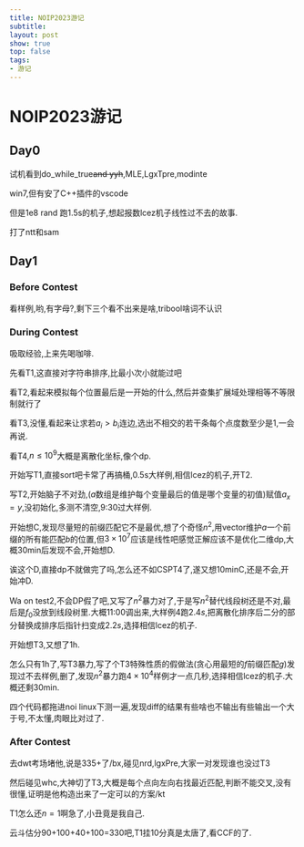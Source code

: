 ```yaml
---
title: NOIP2023游记
subtitle: 
layout: post
show: true
top: false
tags: 
- 游记
---
```


# NOIP2023游记

## Day0

试机看到do_while_true~~and yyh~~,MLE,LgxTpre,modinte

win7,但有安了C++插件的vscode

但是1e8 rand 跑1.5s的机子,想起报数lcez机子线性过不去的故事.

打了ntt和sam

## Day1

### Before Contest

看样例,哟,有字母?,剩下三个看不出来是啥,tribool啥词不认识

### During Contest

吸取经验,上来先喝咖啡.

先看T1,这直接对字符串排序,比最小次小就能过吧

看T2,看起来模拟每个位置最后是一开始的什么,然后并查集扩展域处理相等不等限制就行了

看T3,没懂,看起来让求若$a_i>b_i$连边,选出不相交的若干条每个点度数至少是$1$,一会再说.

看T4,$n\le 10^9$大概是离散化坐标,像个dp.

开始写T1,直接sort吧卡常了再搞桶,0.5s大样例,相信lcez的机子,开T2.

写T2,开始脑子不对劲,($a$数组是维护每个变量最后的值是哪个变量的初值)赋值$a_x=y$,没初始化,多测不清空,9:30过大样例.

开始想C,发现尽量短的前缀匹配它不是最优,想了个奇怪$n^2$,用vector维护$a$一个前缀的所有能匹配$b$的位置,但$3\times 10^7$应该是线性吧感觉正解应该不是优化二维dp,大概30min后发现不会,开始想D.

诶这个D,直接dp不就做完了吗,怎么还不如CSPT4了,遂又想10minC,还是不会,开始冲D.

Wa on test2,不会DP假了吧,又写了$n^2$暴力对了,于是写$n^2$替代线段树还是不对,最后是$f_0$没放到线段树里.大概11:00调出来,大样例$4$跑$2.4s$,把离散化排序后二分的部分替换成排序后指针扫变成$2.2s$,选择相信lcez的机子.

开始想T3,又想了1h.

怎么只有1h了,写T3暴力,写了个T3特殊性质的假做法(贪心用最短的$f$前缀匹配$g$)发现过不去样例,删了,发现$n^2$暴力跑$4\times 10^4$样例才一点几秒,选择相信lcez的机子.大概还剩30min.

四个代码都拖进noi linux下测一遍,发现diff的结果有些啥也不输出有些输出一个大于号,不太懂,肉眼比对过了.

### After Contest

去dwt考场堵他,说是335+了/bx,碰见nrd,lgxPre,大家一对发现谁也没过T3

然后碰见whc,大神切了T3,大概是每个点向左向右找最近匹配,判断不能交叉,没有很懂,证明是他构造出来了一定可以的方案/kt

T1怎么还$n=1$啊急了,小丑竟是我自己.

云斗估分90+100+40+100=330吧,T1挂10分真是太唐了,看CCF的了.

